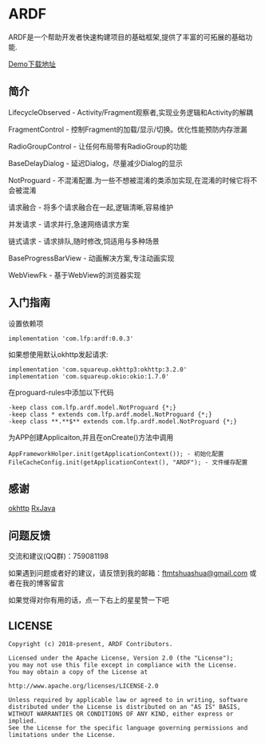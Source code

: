 # ARDF

ARDF是一个帮助开发者快速构建项目的基础框架,提供了丰富的可拓展的基础功能.

[Demo下载地址](https://fir.im/l7b4)

**简介**
--------
LifecycleObserved - Activity/Fragment观察者,实现业务逻辑和Activity的解耦

FragmentControl - 控制Fragment的加载/显示/切换。优化性能预防内存泄漏

RadioGroupControl - 让任何布局带有RadioGroup的功能

BaseDelayDialog - 延迟Dialog，尽量减少Dialog的显示

NotProguard - 不混淆配置.为一些不想被混淆的类添加实现,在混淆的时候它将不会被混淆

请求融合 - 将多个请求融合在一起,逻辑清晰,容易维护

并发请求 - 请求并行,急速网络请求方案

链式请求 - 请求排队,随时修改,饲适用与多种场景

BaseProgressBarView - 动画解决方案,专注动画实现

WebViewFk - 基于WebView的浏览器实现

**入门指南**
--------
设置依赖项
```
implementation 'com.lfp:ardf:0.0.3'
```
如果想使用默认okhttp发起请求:
```
implementation 'com.squareup.okhttp3:okhttp:3.2.0'
implementation 'com.squareup.okio:okio:1.7.0'
```

在proguard-rules中添加以下代码
```
-keep class com.lfp.ardf.model.NotProguard {*;}
-keep class * extends com.lfp.ardf.model.NotProguard {*;}
-keep class **.**$** extends com.lfp.ardf.model.NotProguard {*;}
```

为APP创建Applicaiton,并且在onCreate()方法中调用
```
AppFrameworkHolper.init(getApplicationContext()); - 初始化配置
FileCacheConfig.init(getApplicationContext(), "ARDF"); - 文件缓存配置
```

**感谢**
--------
[okhttp](https://github.com/square/okhttp)
[RxJava](https://github.com/ReactiveX/RxJava)

**问题反馈**
--------
交流和建议(QQ群)：759081198

如果遇到问题或者好的建议，请反馈到我的邮箱：ftmtshuashua@gmail.com 或者在我的博客留言

如果觉得对你有用的话，点一下右上的星星赞一下吧

**LICENSE**
--------
```
Copyright (c) 2018-present, ARDF Contributors.

Licensed under the Apache License, Version 2.0 (the "License");
you may not use this file except in compliance with the License.
You may obtain a copy of the License at

http://www.apache.org/licenses/LICENSE-2.0

Unless required by applicable law or agreed to in writing, software
distributed under the License is distributed on an "AS IS" BASIS,
WITHOUT WARRANTIES OR CONDITIONS OF ANY KIND, either express or implied.
See the License for the specific language governing permissions and
limitations under the License.
```
